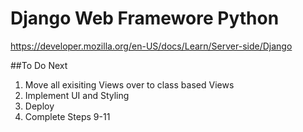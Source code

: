 # Django Web Framewore Python
https://developer.mozilla.org/en-US/docs/Learn/Server-side/Django

##To Do Next
1. Move all exisiting Views over to class based Views
2. Implement UI and Styling
3. Deploy
4. Complete Steps 9-11 
